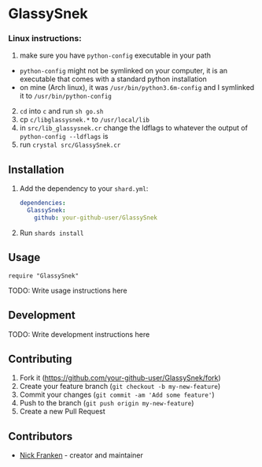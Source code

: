 # GlassySnek

### Linux instructions:

1. make sure you have `python-config` executable in your path
  * `python-config` might not be symlinked on your computer, it is an executable that comes with a standard python installation
  * on mine (Arch linux), it was `/usr/bin/python3.6m-config` and I symlinked it to `/usr/bin/python-config`
2. `cd` into `c` and run `sh go.sh`
3. cp `c/libglassysnek.*` to `/usr/local/lib`
4. in `src/lib_glassysnek.cr` change the ldflags to whatever the output of `python-config --ldflags` is
5. run `crystal src/GlassySnek.cr`

## Installation

1. Add the dependency to your `shard.yml`:

   ```yaml
   dependencies:
     GlassySnek:
       github: your-github-user/GlassySnek
   ```

2. Run `shards install`

## Usage

```crystal
require "GlassySnek"
```

TODO: Write usage instructions here

## Development

TODO: Write development instructions here

## Contributing

1. Fork it (<https://github.com/your-github-user/GlassySnek/fork>)
2. Create your feature branch (`git checkout -b my-new-feature`)
3. Commit your changes (`git commit -am 'Add some feature'`)
4. Push to the branch (`git push origin my-new-feature`)
5. Create a new Pull Request

## Contributors

- [Nick Franken](https://github.com/your-github-user) - creator and maintainer
